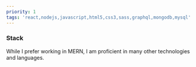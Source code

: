 ```yaml
---
priority: 1
tags: 'react,nodejs,javascript,html5,css3,sass,graphql,mongodb,mysql'
---
```


### Stack

While I prefer working in MERN, I am proficient in many
other technologies and languages.
